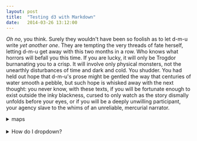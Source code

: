 ```yaml
---
layout: post
title:  "Testing d3 with Markdown"
date:   2014-03-26 13:12:00
---
```


_Oh no_, you think. Surely they wouldn't have been so foolish as to let d-m-u write _yet another one_. They are tempting the very threads of fate herself, letting d-m-u get away with this two months in a row. Who knows what horrors will befall you this time. If you are lucky, it will only be Trogdor burnanating you to a crisp. It will involve only physical monsters, not the unearthly disturbances of time and dark and cold. You shudder. You had held out hope that d-m-u's prose might be gentled the way that centuries of water smooth a pebble, but such hope is whisked away with the next thought: you never know, with these texts, if you will be fortunate enough to exist outside the inky blackness, cursed to only watch as the story dismally unfolds before your eyes, or if you will be a deeply unwilling participant, your agency slave to the whims of an unreliable, mercurial narrator.
  
<details>
<summary>maps</summary>
You are the you of the present, reading in frustration, wanting nothing more than to tear your eyes off the page and get back to the important business of living. She sure is taking her time moving off of this introduction thing or whatever it is, you think. Maybe it is a trap introduction, maybe the introduction is a misrepresentation. Maybe it exists solely to protect copyrights. You wonder if the text is to scale, you peer at it from a few different angles, suspicious. Is it a one-to-one story? But the text does not answer, no matter how desperately you plead for answers. The phonemes and vowels stay flat and silent, offering your suspicions no tread. You do not have even the safety of a world that lacks e's in this variant. The visual offers no clues, and you wonder how you would know if you were in fact inhabiting the real. 
</details>

</br>
<details>
<summary>How do I dropdown?</summary>
<br>
<code> This is how you dropdown. </code> </br>
This is how you dropdown.
</details>
